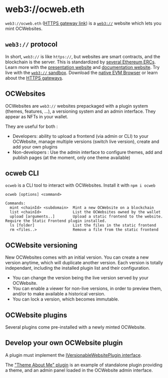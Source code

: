 # web3://ocweb.eth

`web3://ocweb.eth` ([HTTPS gateway link](https://ocweb.eth.eth.web3gateway.dev/)) is a [`web3://`](https://docs.web3url.io/) website which lets you mint OCWebsites.

## ``web3://`` protocol

In short, ``web3://`` is like ``https://``, but websites are smart contracts, and the blockchain is the server. This is standardized by [several Ethereum ERCs](https://docs.web3url.io/web3-url-structure/base#standards). Learn more with the [presentation website](https://web3url.io) and [documentation website](https://docs.web3url.io/). Try live with the [``web3://`` sandbox](https://w3-sandbox.eth.eth.web3gateway.dev/). Download the [native EVM Browser](https://github.com/web3-protocol/evm-browser) or learn about the [HTTPS gateways](https://docs.web3url.io/web3-clients/https-gateway).

## OCWebsites

OCWebsites are ``web3://`` websites prepackaged with a plugin system (themes, features, ...), a versioning system and an admin interface. They appear as NFTs in your wallet.

They are useful for both : 

- Developers: ability to upload a frontend (via admin or CLI) to your OCWebsite, manage multiple versions (switch live version), create and add your own plugins
- Non-developers : Use the admin interface to configure themes, add and publish pages (at the moment, only one theme available)

## ocweb CLI

``ocweb`` is a CLI tool to interact with OCWebsites. Install it with ``npm i ocweb``

```
ocweb [options] <command>

Commands:
  mint <chainId> <subdomain>  Mint a new OCWebsite on a blockchain
  list <chainId>              List the OCWebsites owned by the wallet
  upload [arguments..]        Upload a static frontend to the website. Require the Static Frontend plugin installed.
  ls [folder]                 List the files in the static frontend
  rm <files..>                Remove a file from the static frontend
```

## OCWebsite versioning

New OCWebsites comes with an initial version. You can create a new version anytime, which will duplicate another version. Each version is totally independant, including the installed plugin list and their configuration.

- You can change the version being the live version served by your OCWebsite.
- You can enable a viewer for non-live versions, in order to preview them, and/or to make available a historical version.
- You can lock a version, which becomes immutable.

## OCWebsite plugins

Several plugins come pre-installed with a newly minted OCWebsite.


## Develop your own OCWebsite plugin

A plugin must implement the [IVersionableWebsitePlugin interface](https://github.com/nand2/ocweb/blob/master/contracts/src/interfaces/IVersionableWebsite.sol). 

The ["Theme About Me" plugin](https://github.com/nand2/ocweb-theme-about-me) is an example of standalone plugin providing a theme, and an admin panel loaded in the OCWebsite admin interface.
